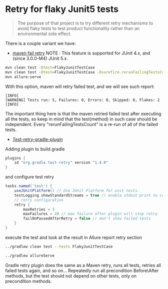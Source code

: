 # Retry for flaky Junit5 tests

> The purpose of that project is to try different retry mechanisms to avoid flaky tests to test product functionality
> rather than an environmental side effect.

There is a couple variant we have:

- [maven fail retry](https://maven.apache.org/surefire/maven-surefire-plugin/examples/rerun-failing-tests.html)
  NOTE : This feature is supported for JUnit 4.x, and (since 3.0.0-M4) JUnit 5.x.

```bash
mvn clean test -Dtest=FlakyJunitTestCase
mvn clean test -Dtest=FlakyJunitTestCase -Dsurefire.rerunFailingTestsCount=3 
mvn allure:serve
```

With this option, maven will retry failed test, and we will see such report:

```
[INFO] 
[WARNING] Tests run: 5, Failures: 0, Errors: 0, Skipped: 0, Flakes: 2
[INFO] 
```

The important thing here is that the maven retried failed test after executing all the tests, so keep in mind that the
test(method) in such case should be independent. Every "rerunFailingTestsCount" is a re-run of all of the failed tests.

- [Test-retry-gradle-plugin](https://github.com/gradle/test-retry-gradle-plugin)

Adding plugin to build.gradle

```groovy
plugins {
    id "org.gradle.test-retry" version "1.4.0"
}
```

and configure test retry

```groovy
tasks.named('test') {
    useJUnitPlatform() // Use JUnit Platform for unit tests.
    testLogging.showStandardStreams = true // enable stdout print to console
    // retry configuration
    retry {
        maxRetries = 3
        maxFailures = 20 // max failure after plugin will stop retry
        failOnPassedAfterRetry = false // don't show failed tests
    }
}
```

execute the test and look at the result in Allure report retry section

```bash
../gradlew clean test --tests FlakyJunitTestCase
```
```bash
../gradlew allureServe
```

Gradle retry plugin does the same as a Maven retry, runs all tests, retries all failed tests again, and so on...
Repeatedly run all precondition Before\After methods, but the test should not depend on other tests, only on
precondition methods.

[//]: # (TODO check lifecycle for suite for maven and gradle plugins)